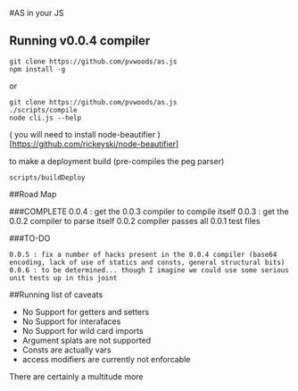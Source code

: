 #AS in your JS

## Running v0.0.4 compiler

    git clone https://github.com/pvwoods/as.js
    npm install -g

or

    git clone https://github.com/pvwoods/as.js
    ./scripts/compile
    node cli.js --help

( you will need to install node-beautifier ) [https://github.com/rickeyski/node-beautifier]

to make a deployment build (pre-compiles the peg parser)

    scripts/buildDeploy


##Road Map

###COMPLETE
    0.0.4 : get the 0.0.3 compiler to compile itself
    0.0.3 : get the 0.0.2 compiler to parse itself
    0.0.2 compiler passes all 0.0.1 test files

###TO-DO

    0.0.5 : fix a number of hacks present in the 0.0.4 compiler (base64 encoding, lack of use of statics and consts, general structural bits)
    0.0.6 : to be determined... though I imagine we could use some serious unit tests up in this joint


##Running list of caveats

* No Support for getters and setters
* No Support for interafaces
* No Support for wild card imports
* Argument splats are not supported
* Consts are actually vars
* access modifiers are currently not enforcable

There are certainly a multitude more
